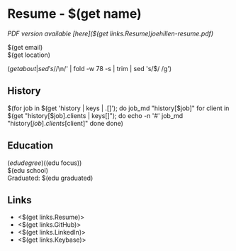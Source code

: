 # Resume - $(get name)

*PDF version available [here]($(get links.Resume)joehillen-resume.pdf)*

$(get email)  
$(get location)

$(get about | sed 's/$/\n/' | fold -w 78 -s | trim | sed 's/$/  /g')
## History

$(for job in $(get 'history | keys | .[]'); do
  job_md "history[$job]"
  for client in $(get "history[$job].clients | keys[]"); do
    echo -n '#'
    job_md "history[$job].clients[$client]"
  done
done)

## Education

$(edu degree) ($(edu focus))  
$(edu school)  
Graduated: $(edu graduated)  

## Links

- <$(get links.Resume)>
- <$(get links.GitHub)>
- <$(get links.LinkedIn)>
- <$(get links.Keybase)>

